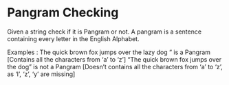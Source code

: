 # Pangram Checking

Given a string check if it is Pangram or not. A pangram is a sentence containing every letter in the English Alphabet.

Examples : The quick brown fox jumps over the lazy dog ” is a Pangram [Contains all the characters from ‘a’ to ‘z’]
“The quick brown fox jumps over the dog” is not a Pangram [Doesn’t contains all the characters from ‘a’ to ‘z’, as ‘l’, ‘z’, ‘y’ are missing]